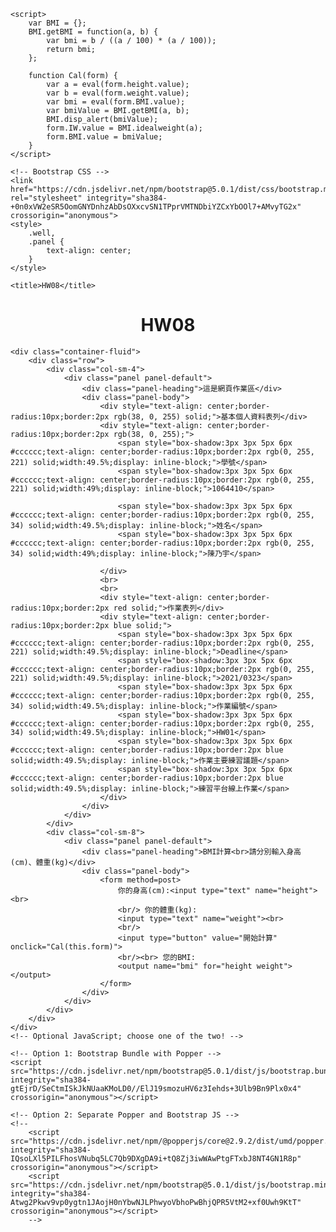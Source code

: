 <html lang="zh-tw">

<head>
    <!-- Required meta tags -->
    <meta charset="utf-8">
    <meta name="viewport" content="width=device-width, initial-scale=1">

    <script>
        var BMI = {};
        BMI.getBMI = function(a, b) {
            var bmi = b / ((a / 100) * (a / 100));
            return bmi;
        };

        function Cal(form) {
            var a = eval(form.height.value);
            var b = eval(form.weight.value);
            var bmi = eval(form.BMI.value);
            var bmiValue = BMI.getBMI(a, b);
            BMI.disp_alert(bmiValue);
            form.IW.value = BMI.idealweight(a);
            form.BMI.value = bmiValue;
        }
    </script>

    <!-- Bootstrap CSS -->
    <link href="https://cdn.jsdelivr.net/npm/bootstrap@5.0.1/dist/css/bootstrap.min.css" rel="stylesheet" integrity="sha384-+0n0xVW2eSR5OomGNYDnhzAbDsOXxcvSN1TPprVMTNDbiYZCxYbOOl7+AMvyTG2x" crossorigin="anonymous">
    <style>
        .well,
        .panel {
            text-align: center;
        }
    </style>

    <title>HW08</title>

</head>

<body>
    <h1 style="text-align: center;">HW08</h1>

    <div class="container-fluid">
        <div class="row">
            <div class="col-sm-4">
                <div class="panel panel-default">
                    <div class="panel-heading">這是網頁作業區</div>
                    <div class="panel-body">
                        <div style="text-align: center;border-radius:10px;border:2px rgb(38, 0, 255) solid;">基本個人資料表列</div>
                        <div style="text-align: center;border-radius:10px;border:2px rgb(38, 0, 255);">
                            <span style="box-shadow:3px 3px 5px 6px #cccccc;text-align: center;border-radius:10px;border:2px rgb(0, 255, 221) solid;width:49.5%;display: inline-block;">學號</span>
                            <span style="box-shadow:3px 3px 5px 6px #cccccc;text-align: center;border-radius:10px;border:2px rgb(0, 255, 221) solid;width:49%;display: inline-block;">1064410</span>

                            <span style="box-shadow:3px 3px 5px 6px #cccccc;text-align: center;border-radius:10px;border:2px rgb(0, 255, 34) solid;width:49.5%;display: inline-block;">姓名</span>
                            <span style="box-shadow:3px 3px 5px 6px #cccccc;text-align: center;border-radius:10px;border:2px rgb(0, 255, 34) solid;width:49%;display: inline-block;">陳乃宇</span>

                        </div>
                        <br>
                        <br>
                        <div style="text-align: center;border-radius:10px;border:2px red solid;">作業表列</div>
                        <div style="text-align: center;border-radius:10px;border:2px blue solid;">
                            <span style="box-shadow:3px 3px 5px 6px #cccccc;text-align: center;border-radius:10px;border:2px rgb(0, 255, 221) solid;width:49.5%;display: inline-block;">Deadline</span>
                            <span style="box-shadow:3px 3px 5px 6px #cccccc;text-align: center;border-radius:10px;border:2px rgb(0, 255, 221) solid;width:49.5%;display: inline-block;">2021/0323</span>
                            <span style="box-shadow:3px 3px 5px 6px #cccccc;text-align: center;border-radius:10px;border:2px rgb(0, 255, 34) solid;width:49.5%;display: inline-block;">作業編號</span>
                            <span style="box-shadow:3px 3px 5px 6px #cccccc;text-align: center;border-radius:10px;border:2px rgb(0, 255, 34) solid;width:49.5%;display: inline-block;">HW01</span>
                            <span style="box-shadow:3px 3px 5px 6px #cccccc;text-align: center;border-radius:10px;border:2px blue solid;width:49.5%;display: inline-block;">作業主要練習議題</span>
                            <span style="box-shadow:3px 3px 5px 6px #cccccc;text-align: center;border-radius:10px;border:2px blue solid;width:49.5%;display: inline-block;">練習平台線上作業</span>
                        </div>
                    </div>
                </div>
            </div>
            <div class="col-sm-8">
                <div class="panel panel-default">
                    <div class="panel-heading">BMI計算<br>請分別輸入身高(cm)、體重(kg)</div>
                    <div class="panel-body">
                        <form method=post>
                            你的身高(cm):<input type="text" name="height"><br>
                            <br/> 你的體重(kg):
                            <input type="text" name="weight"><br>
                            <br/>
                            <input type="button" value="開始計算" onclick="Cal(this.form)">
                            <br/><br> 您的BMI:
                            <output name="bmi" for="height weight"></output>
                        </form>
                    </div>
                </div>
            </div>
        </div>
    </div>
    <!-- Optional JavaScript; choose one of the two! -->

    <!-- Option 1: Bootstrap Bundle with Popper -->
    <script src="https://cdn.jsdelivr.net/npm/bootstrap@5.0.1/dist/js/bootstrap.bundle.min.js" integrity="sha384-gtEjrD/SeCtmISkJkNUaaKMoLD0//ElJ19smozuHV6z3Iehds+3Ulb9Bn9Plx0x4" crossorigin="anonymous"></script>

    <!-- Option 2: Separate Popper and Bootstrap JS -->
    <!--
        <script src="https://cdn.jsdelivr.net/npm/@popperjs/core@2.9.2/dist/umd/popper.min.js" integrity="sha384-IQsoLXl5PILFhosVNubq5LC7Qb9DXgDA9i+tQ8Zj3iwWAwPtgFTxbJ8NT4GN1R8p" crossorigin="anonymous"></script>
        <script src="https://cdn.jsdelivr.net/npm/bootstrap@5.0.1/dist/js/bootstrap.min.js" integrity="sha384-Atwg2Pkwv9vp0ygtn1JAojH0nYbwNJLPhwyoVbhoPwBhjQPR5VtM2+xf0Uwh9KtT" crossorigin="anonymous"></script>
        -->
</body>

</html>
